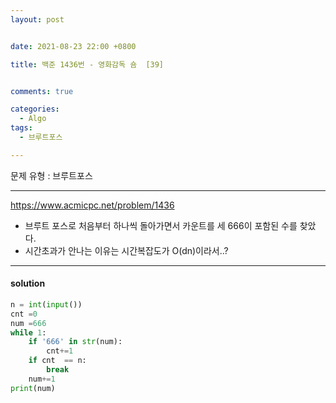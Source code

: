 ```yaml
---
layout: post


date: 2021-08-23 22:00 +0800

title: 백준 1436번 - 영화감독 숌  [39]


comments: true

categories: 
  - Algo
tags: 
  - 브루트포스 

---
```




문제 유형 : 브루트포스 

---

https://www.acmicpc.net/problem/1436

- 브루트 포스로 처음부터 하나씩 돌아가면서 카운트를 세 666이 포함된 수를 찾았다. 
- 시간초과가 안나는 이유는 시간복잡도가 O(dn)이라서..?

---

#### solution

```python
n = int(input())
cnt =0
num =666
while 1:
    if '666' in str(num):
        cnt+=1
    if cnt  == n:
        break
    num+=1
print(num)
```



 